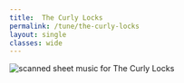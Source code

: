 ```yaml
---
title:  The Curly Locks
permalink: /tune/the-curly-locks
layout: single
classes: wide
---
```


<img src="/tune/scan/the-curly-locks.jpg" alt="scanned sheet music for The Curly Locks">

